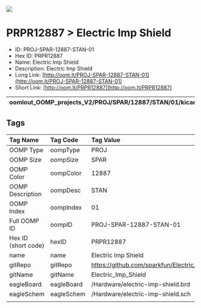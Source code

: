 


  
![][im]
# PRPR12887 > Electric Imp Shield

- ID: PROJ-SPAR-12887-STAN-01
- Hex ID: PRPR12887
- Name: Electric Imp Shield
- Description: Electric Imp Shield
- Long Link: [http://oom.lt/PROJ-SPAR-12887-STAN-01](http://oom.lt/PROJ-SPAR-12887-STAN-01)
- Short Link: [http://oom.lt/PRPR12887](http://oom.lt/PRPR12887)
  

|oomlout_OOMP_projects_V2/PROJ/SPAR/12887/STAN/01/kicadPcb3dFront.png|oomlout_OOMP_projects_V2/PROJ/SPAR/12887/STAN/01/kicadPcb3dBack.png|oomlout_OOMP_projects_V2/PROJ/SPAR/12887/STAN/01/kicadPcb3d.png||
| :---: | :---: | :---: | :---: |

## Tags
  

|Tag Name|Tag Code|Tag Value|
| :--- | :--- | :--- |
|OOMP Type|oompType|PROJ|
|OOMP Size|oompSize|SPAR|
|OOMP Color|oompColor|12887|
|OOMP Description|oompDesc|STAN|
|OOMP Index|oompIndex|01|
|Full OOMP ID|oompID|PROJ-SPAR-12887-STAN-01|
|Hex ID (short code)|hexID|PRPR12887|
|name|name|Electric Imp Shield|
|gitRepo|gitRepo|https://github.com/sparkfun/Electric_Imp_Shield|
|gitName|gitName|Electric_Imp_Shield|
|eagleBoard|eagleBoard|/Hardware/electric-imp-shield.brd|
|eagleSchem|eagleSchem|/Hardware/electric-imp-shield.sch|
||||



[im]: PROJ/SPAR/12887/STAN/01/kicadPcb3d_450.png

